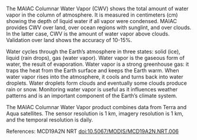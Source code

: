 The MAIAC Columnar Water Vapor (CWV) shows the total amount of water vapor in the column of atmosphere. It is measured in centimeters (cm) showing the depth of liquid water if all vapor were condensed. MAIAC provides CWV over land, over ocean regions with sunglint, and over clouds. In the latter case, CWV is the amount of water vapor above clouds. Validation over land shows the accuracy of 10-15%.

Water cycles through the Earth’s atmosphere in three states: solid (ice), liquid (rain drops), gas (water vapor). Water vapor is the gaseous form of water, the result of evaporation. Water vapor is a strong greenhouse gas: it traps the heat from the Earth surface and keeps the Earth warm. When water vapor rises into the atmosphere, it cools and turns back into water droplets. Water droplets form clouds and eventually some clouds produce rain or snow. Monitoring water vapor is useful as it influences weather patterns and is an important component of the Earth’s climate system.

The MAIAC Columnar Water Vapor product combines data from Terra and Aqua satellites. The sensor resolution is 1 km, imagery resolution is 1 km, and the temporal resolution is daily.

References: MCD19A2N NRT [doi:10.5067/MODIS/MCD19A2N.NRT.006](https://doi.org/10.5067/MODIS/MCD19A2N.NRT.006)
